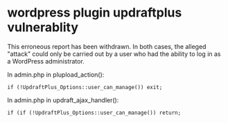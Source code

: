 # wordpress plugin updraftplus vulnerablity

This erroneous report has been withdrawn. In both cases, the alleged "attack" could only be carried out by a user who had the ability to log in as a WordPress administrator.

In admin.php in plupload_action():

```
if (!UpdraftPlus_Options::user_can_manage()) exit;
```

In admin.php in updraft_ajax_handler():

```
if (if (!UpdraftPlus_Options::user_can_manage()) return;
```
